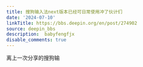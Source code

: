 ```yaml
---
title: 搜狗输入法next版本已经可日常使用冲了伙计们
date: '2024-07-10'
linkTitle: https://bbs.deepin.org/en/post/274902
source: deepin_bbs
description:  babyfengfjx 
disable_comments: true
---
```

离上一次分享的搜狗输

